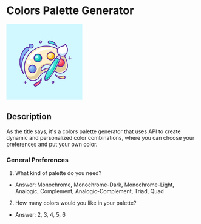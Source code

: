 # Colors Palette Generator

<img src="./src/assets/icon-palette.jpeg" alt="image-icon-palette" width="auto" height="200">

## Description

As the title says, it's a colors palette generator that uses API to create dynamic and personalized color combinations, where you can choose your preferences and put your own color.

### General Preferences

1. What kind of palette do you need?

- Answer: Monochrome, Monochrome-Dark, Monochrome-Light, Analogic, Complement, Analogic-Complement, Triad, Quad

2. How many colors would you like in your palette?

- Answer: 2, 3, 4, 5, 6
